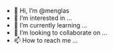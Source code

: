 - 👋 Hi, I’m @menglas
- 👀 I’m interested in ...
- 🌱 I’m currently learning ...
- 💞️ I’m looking to collaborate on ...
- 📫 How to reach me ...

<!---
menglas/menglas is a ✨ special ✨ repository because its `README.md` (this file) appears on your GitHub profile.
You can click the Preview link to take a look at your changes.
--->
